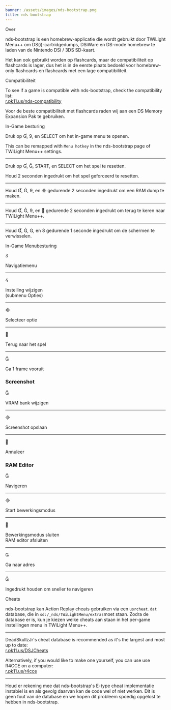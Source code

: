 ```yaml
---
banner: /assets/images/nds-bootstrap.png
title: nds-bootstrap
---
```


<div id="about" class="section-title">Over</div>
<div class="section-body">
    <p>
        nds-bootstrap is een homebrew-applicatie die wordt gebruikt door TWiLight Menu++ om DS(i)-cartridgedumps, DSiWare en DS-mode homebrew te laden van de Nintendo DSi / 3DS SD-kaart.
    </p>
    <p>
        Het kan ook gebruikt worden op flashcards, maar de compatibiliteit op flashcards is lager, dus het is in de eerste plaats bedoeld voor homebrew-only flashcards en flashcards met een lage compatibiliteit.
    </p>
</div>

<div id="compatibility" class="section-title">Compatibiliteit</div>
<div class="section-body">
    <p>
        To see if a game is compatible with nds-bootstrap, check the compatibility list:<br><a href="https://r.pk11.us/nds-compatibility">r.pk11.us/nds-compatibility</a>
    </p>
    <p>
        Voor de beste compatibiliteit met flashcards raden wij aan een DS Memory Expansion Pak te gebruiken.
    </p>
</div>

<div id="controls" class="section-title">In-Game besturing</div>
<div class="section-body">
    <p>
        Druk op &#xE004;, &#xE07A;, en SELECT om het in-game menu te openen.
    </p>
    <p>
        This can be remapped with <code>Menu hotkey</code> in the nds-bootstrap page of TWiLight Menu++ settings.
    </p>
    <hr>
    <p>
        Druk op &#xE004;, &#xE005;, START, en SELECT om het spel te resetten.
    </p>
    <p>
        Houd 2 seconden ingedrukt om het spel geforceerd te resetten.
    </p>
    <hr>
    <p>
        Houd &#xE004;, &#xE005;, &#xE07A;, en &#xE000; gedurende 2 seconden ingedrukt om een RAM dump te maken.
    </p>
    <hr>
    <p>
        Houd &#xE004;, &#xE005;, &#xE07A;, en &#xE001; gedurende 2 seconden ingedrukt om terug te keren naar TWiLight Menu++.
    </p>
    <hr>
    <p>
        Houd &#xE004;, &#xE005;, &#xE002;, en &#xE079; gedurende 1 seconde ingedrukt om de schermen te verwisselen.
    </p>
</div>

<div id="menu-controls" class="section-title">In-Game Menubesturing</div>
<div class="section-body">
    <div class="button-action-group">
        <p class="button-action button">&#xE07D;</p>
        <p class="button-action-text">Navigatiemenu</p>
    </div>
    <hr>
    <div class="button-action-group">
        <p class="button-action button">&#xE07E;</p>
        <p class="button-action-text">Instelling wijzigen<br>(submenu Opties)</p>
    </div>
    <hr>
    <div class="button-action-group">
        <p class="button-action button">&#xE000;</p>
        <p class="button-action-text">Selecteer optie</p>
    </div>
    <hr>
    <div class="button-action-group">
        <p class="button-action button">&#xE001;</p>
        <p class="button-action-text">Terug naar het spel</p>
    </div>
    <hr>
    <div class="button-action-group">
        <p class="button-action button">&#xE005;</p>
        <p class="button-action-text">Ga 1 frame vooruit</p>
    </div>
    <h3>Screenshot</h3>
    <div class="button-action-group">
        <p class="button-action button">&#xE006;</p>
        <p class="button-action-text">VRAM bank wijzigen</p>
    </div>
    <hr>
    <div class="button-action-group">
        <p class="button-action button">&#xE000;</p>
        <p class="button-action-text">Screenshot opslaan</p>
    </div>
    <hr>
    <div class="button-action-group">
        <p class="button-action button">&#xE001;</p>
        <p class="button-action-text">Annuleer</p>
    </div>
    <h3>RAM Editor</h3>
    <div class="button-action-group">
        <p class="button-action button">&#xE006;</p>
        <p class="button-action-text">Navigeren</p>
    </div>
    <hr>
    <div class="button-action-group">
        <p class="button-action button">&#xE000;</p>
        <p class="button-action-text">Start bewerkingsmodus</p>
    </div>
    <hr>
    <div class="button-action-group">
        <p class="button-action button">&#xE001;</p>
        <p class="button-action-text">Bewerkingsmodus sluiten<br>RAM editor afsluiten</p>
    </div>
    <hr>
    <div class="button-action-group">
        <p class="button-action button">&#xE003;</p>
        <p class="button-action-text">Ga naar adres</p>
    </div>
    <hr>
    <div class="button-action-group">
        <p class="button-action button">&#xE005;</p>
        <p class="button-action-text">Ingedrukt houden om sneller te navigeren</p>
    </div>
</div>

<div id="cheats" class="section-title">Cheats</div>
<div class="section-body">
    <p>
        nds-bootstrap kan Action Replay cheats gebruiken via een <code>usrcheat.dat</code> database, die in <code>sd:/_nds/TWiLightMenu/extras</code>moet staan. Zodra de database er is, kun je kiezen welke cheats aan staan in het per-game instellingen menu in TWiLight Menu++.
    </p>
    <hr>
    <p>
        DeadSkullzJr's cheat database is recommended as it's the largest and most up to date:<br><a href="https://r.pk11.us/DSJCheats">r.pk11.us/DSJCheats</a>
    </p>
    <p>
        Alternatively, if you would like to make one yourself, you can use use R4CCE on a computer:<br><a href="https://r.pk11.us/r4cce">r.pk11.us/r4cce</a>
    </p>
    <hr>
    <p>
        Houd er rekening mee dat nds-bootstrap's E-type cheat implementatie instabiel is en als gevolg daarvan kan de code wel of niet werken. Dit is geen fout van de database en we hopen dit probleem spoedig opgelost te hebben in nds-bootstrap.
    </p>
</div>
